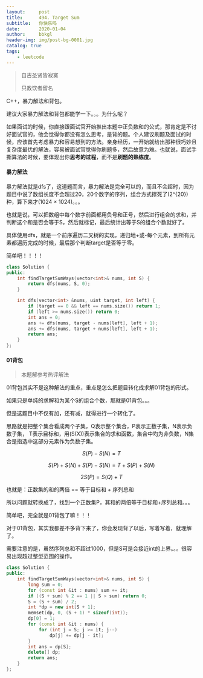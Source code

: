 ```yaml
---
layout:     post
title:      494. Target Sum
subtitle:   你快乐吗
date:       2020-01-04
author:     bbkgl
header-img: img/post-bg-0001.jpg
catalog: true
tags:
    - leetcode
---
```


>自古圣贤皆寂寞
>
>只教饮者留名

C++，暴力解法和背包。

建议大家暴力解法和背包都能学一下。。。为什么呢？

如果面试的时候，你直接跟面试官开始推出本题中正负数和的公式，那肯定是不讨好面试官的，他会觉得你都没有怎么思考，是背的题。个人建议刷题及面试的时候，应该首先考虑暴力和容易想到的方法。亲身经历，一开始就给出那种很巧妙且复杂度最优的解法，容易被面试官觉得你刷题多，然后故意为难。也就说，面试手撕算法的时候，要体现出你**思考的过程**，而不是**刷题的熟练度**。

#### 暴力解法

暴力解法就是dfs了，这道题而言，暴力解法是完全可以的，而且不会超时，因为题目中说了数组长度不会超过20，20个数字的序列，组合方式撑死了\(2^{20}\)种，算下来才\(1024 × 1024​\)。。。

也就是说，可以把数组中每个数字前面都用负号和正号，然后进行组合的求和，并判断这个和是否会等于S，然后就标记，最后统计出等于S的组合个数就好了。

具体使用dfs，就是一个前序遍历二叉树的实现，递归地+或-每个元素，到所有元素都遍历完成的时候，最后那个判断target是否等于零。

简单吧！！！！


```cpp
class Solution {
public:
    int findTargetSumWays(vector<int>& nums, int S) {
        return dfs(nums, S, 0);
    }

    int dfs(vector<int> &nums, uint target, int left) {
        if (target == 0 && left == nums.size()) return 1;
        if (left >= nums.size()) return 0;
        int ans = 0;
        ans += dfs(nums, target - nums[left], left + 1);
        ans += dfs(nums, target + nums[left], left + 1);
        return ans;
    }
};
```

#### 01背包

> 本题解参考热评解法

01背包其实不是这种解法的重点，重点是怎么把题目转化成求解01背包的形式。

如果只是单纯的求解和为某个S的组合个数，那就是01背包。。。

但是这题目中不仅有加，还有减，就得进行一个转化了。

思路就是把整个集合看成两个子集，Q表示整个集合，P表示正数子集，N表示负数子集， T表示目标和，用\(S(X)​\)表示集合的求和函数，集合中均为非负数，N集合是指选中这部分元素作为负数子集。

$$S(P) - S(N) = T$$

$$S(P) + S(N) + S(P) - S(N) = T + S(P) + S(N)$$

$$2S(P) = S(Q) + T$$

也就是：正数集的和的两倍 == 等于目标和 + 序列总和

所以问题就转换成了，找到一个正数集P，其和的两倍等于目标和+序列总和。。。

简单吧，完全就是01背包了嘛！！！

对于01背包，其实我都差不多背下来了，你会发现背了以后，写着写着，就理解了。

需要注意的是，虽然序列总和不超过1000，但是S可是会接近int的上界。。。很容易出现超过整型范围的操作。

```cpp
class Solution {
public:
    int findTargetSumWays(vector<int>& nums, int S) {
        long sum = 0;
        for (const int &it : nums) sum += it;
        if ((S + sum) % 2 == 1 || S > sum) return 0;
        S = (S + sum) / 2;
        int *dp = new int[S + 1];
        memset(dp, 0, (S + 1) * sizeof(int));
        dp[0] = 1;
        for (const int &it : nums) {
            for (int j = S; j >= it; j--)
                dp[j] += dp[j - it];
        }
        int ans = dp[S];
        delete[] dp;
        return ans;
    }
};
```

